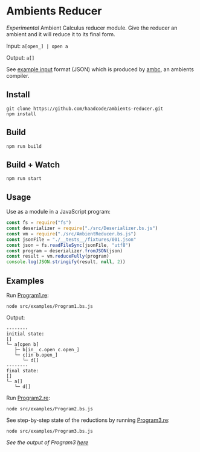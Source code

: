# Ambients Reducer

*Experimental* Ambient Calculus reducer module. Give the reducer an ambient and it will reduce it to its final form.

Input: `a[open_] | open a`

Output: `a[]`

See [example input](https://github.com/haadcode/ambients-reducer/blob/master/__tests__/fixtures/002.json) format (JSON) which is produced by [ambc](https://github.com/aphelionz/ambc), an ambients compiler.

## Install

```
git clone https://github.com/haadcode/ambients-reducer.git
npm install
```

## Build
```
npm run build
```

## Build + Watch

```
npm run start
```

## Usage

Use as a module in a JavaScript program:

```js
const fs = require("fs")
const deserializer = require("./src/Deserializer.bs.js")
const vm = require("./src/AmbientReducer.bs.js")
const jsonFile = "./__tests__/fixtures/001.json"
const json = fs.readFileSync(jsonFile, "utf8")
const program = deserializer.fromJSON(json)
const result = vm.reduceFully(program)
console.log(JSON.stringify(result, null, 2))
```

## Examples

Run [Program1.re](https://github.com/haadcode/ambients-reducer/blob/master/src/examples/Program1.re):

```
node src/examples/Program1.bs.js
```

Output:
```
--------
initial state:
[]
└─ a[open b]
   ├─ b[in_ c.open c.open_]
   └─ c[in b.open_]
      └─ d[]
--------
final state:
[]
└─ a[]
   └─ d[]
```

Run [Program2.re](https://github.com/haadcode/ambients-reducer/blob/master/src/examples/Program2.re):

```
node src/examples/Program2.bs.js
```

See step-by-step state of the reductions by running [Program3.re](https://github.com/haadcode/ambients-reducer/blob/master/src/examples/Program3.re):

```
node src/examples/Program3.bs.js
```

*See the output of Program3 [here](https://github.com/haadcode/ambients-reducer/blob/master/src/examples/Program3.output.md)*

